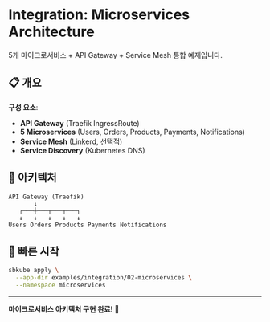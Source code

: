 # Integration: Microservices Architecture

5개 마이크로서비스 + API Gateway + Service Mesh 통합 예제입니다.

## 📋 개요

**구성 요소**:
- **API Gateway** (Traefik IngressRoute)
- **5 Microservices** (Users, Orders, Products, Payments, Notifications)
- **Service Mesh** (Linkerd, 선택적)
- **Service Discovery** (Kubernetes DNS)

## 🎯 아키텍처

```
API Gateway (Traefik)
       ↓
   ┌───┼───┬───┬───┐
   ↓   ↓   ↓   ↓   ↓
Users Orders Products Payments Notifications
```

## 🚀 빠른 시작

```bash
sbkube apply \
  --app-dir examples/integration/02-microservices \
  --namespace microservices
```

---

**마이크로서비스 아키텍처 구현 완료! 🔗**
